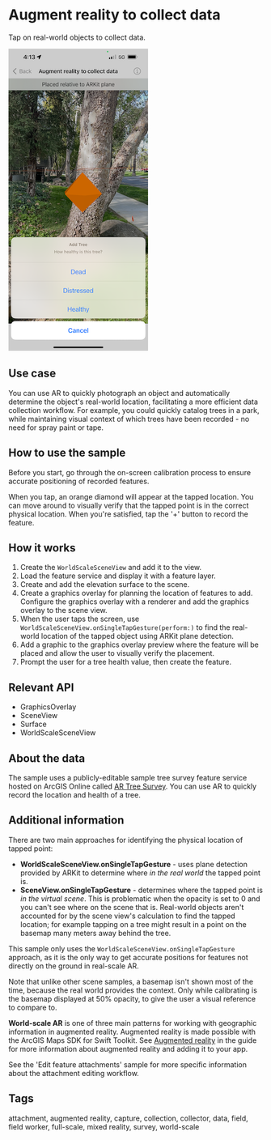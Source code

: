 # Augment reality to collect data

Tap on real-world objects to collect data.

![Image of augment reality to collect data sample](augment-reality-to-collect-data.png)

## Use case

You can use AR to quickly photograph an object and automatically determine the object's real-world location, facilitating a more efficient data collection workflow. For example, you could quickly catalog trees in a park, while maintaining visual context of which trees have been recorded - no need for spray paint or tape.

## How to use the sample

Before you start, go through the on-screen calibration process to ensure accurate positioning of recorded features.

When you tap, an orange diamond will appear at the tapped location. You can move around to visually verify that the tapped point is in the correct physical location. When you're satisfied, tap the '+' button to record the feature.

## How it works

1. Create the `WorldScaleSceneView` and add it to the view.
2. Load the feature service and display it with a feature layer.
3. Create and add the elevation surface to the scene.
4. Create a graphics overlay for planning the location of features to add. Configure the graphics overlay with a renderer and add the graphics overlay to the scene view.
5. When the user taps the screen, use `WorldScaleSceneView.onSingleTapGesture(perform:)` to find the real-world location of the tapped object using ARKit plane detection.
6. Add a graphic to the graphics overlay preview where the feature will be placed and allow the user to visually verify the placement.
7. Prompt the user for a tree health value, then create the feature.

## Relevant API

* GraphicsOverlay
* SceneView
* Surface
* WorldScaleSceneView

## About the data

The sample uses a publicly-editable sample tree survey feature service hosted on ArcGIS Online called [AR Tree Survey](https://www.arcgis.com/home/item.html?id=8feb9ea6a27f48b58b3faf04e0e303ed). You can use AR to quickly record the location and health of a tree.

## Additional information

There are two main approaches for identifying the physical location of tapped point:

* **WorldScaleSceneView.onSingleTapGesture** - uses plane detection provided by ARKit to determine where _in the real world_ the tapped point is.
* **SceneView.onSingleTapGesture** - determines where the tapped point is _in the virtual scene_. This is problematic when the opacity is set to 0 and you can't see where on the scene that is. Real-world objects aren't accounted for by the scene view's calculation to find the tapped location; for example tapping on a tree might result in a point on the basemap many meters away behind the tree.

This sample only uses the `WorldScaleSceneView.onSingleTapGesture` approach, as it is the only way to get accurate positions for features not directly on the ground in real-scale AR.

Note that unlike other scene samples, a basemap isn't shown most of the time, because the real world provides the context. Only while calibrating is the basemap displayed at 50% opacity, to give the user a visual reference to compare to.

**World-scale AR** is one of three main patterns for working with geographic information in augmented reality. Augmented reality is made possible with the ArcGIS Maps SDK for Swift Toolkit. See [Augmented reality](https://developers.arcgis.com/swift/scenes-3d/display-scenes-in-augmented-reality/) in the guide for more information about augmented reality and adding it to your app.

See the 'Edit feature attachments' sample for more specific information about the attachment editing workflow.

## Tags

attachment, augmented reality, capture, collection, collector, data, field, field worker, full-scale, mixed reality, survey, world-scale
